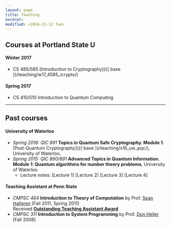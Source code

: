 ```yaml
---
layout: page
title: Teaching
excerpt: 
modified: <2016-11-12 Tue>
---
```


## Courses at Portland State U

#### Winter 2017 
* CS 485/585 [Introduction to Cryptography]({{ base }}/teaching/w17_4585_icrypto/)

####  Spring 2017 
* CS 410/510 Introduction to Quantum Computing

- - -

## Past courses

#### University of Waterloo 
*   _Spring 2016: QIC 891_ **Topics in Quantum Safe Cryptography. Module 1**: [Post-Quantum Cryptography]({{ base }}/teaching/s16_uw_pqc/), University of Waterloo.
*   _Spring 2015: QIC 890/891_ **Advanced Topics in Quantum Information. Module 1: Quantum algorithms for number theory problems**, University of Waterloo.
    *   Lecture notes: [<a target="_blank">Lecture 1</a>] [<a target="_blank">Lecture 2</a>] [<a target="_blank">Lecture 3</a>] [<a target="_blank">Lecture 4</a>]

#### Teaching Assistant at Penn State 
*   _CMPSC 464_ **Introduction to Theory of Computation** by Prof. [Sean Hallgren](http://www.cse.psu.edu/~hallgren) [Fall 2011, Spring 2011]  
        Received [**Outstanding Teaching Assistant Award**]({{base}}/files/docs/2012_ta_award.pdf?attredirects=0)
*   _CMPSC 311_ **Introduction to System Programming** by Prof. [Don Heller](http://www.cse.psu.edu/~dheller/cmpsc311/) [Fall 2008]

